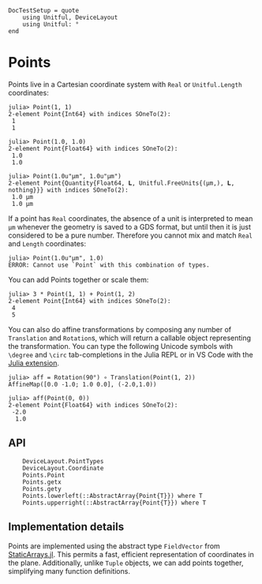 ```@meta
DocTestSetup = quote
    using Unitful, DeviceLayout
    using Unitful: °
end
```

# Points

Points live in a Cartesian coordinate system with `Real` or `Unitful.Length` coordinates:

```jldoctest
julia> Point(1, 1)
2-element Point{Int64} with indices SOneTo(2):
 1
 1

julia> Point(1.0, 1.0)
2-element Point{Float64} with indices SOneTo(2):
 1.0
 1.0

julia> Point(1.0u"μm", 1.0u"μm")
2-element Point{Quantity{Float64, 𝐋, Unitful.FreeUnits{(μm,), 𝐋, nothing}}} with indices SOneTo(2):
 1.0 μm
 1.0 μm
```

If a point has `Real` coordinates, the absence of a unit is interpreted to mean
`μm` whenever the geometry is saved to a GDS format, but until then it is just
considered to be a pure number. Therefore you cannot mix and match `Real` and
`Length` coordinates:

```jldoctest
julia> Point(1.0u"μm", 1.0)
ERROR: Cannot use `Point` with this combination of types.
```

You can add Points together or scale them:

```jldoctest
julia> 3 * Point(1, 1) + Point(1, 2)
2-element Point{Int64} with indices SOneTo(2):
 4
 5
```

You can also do affine transformations by composing any number of `Translation`
and `Rotation`s, which will return a callable object representing the
transformation. You can type the following Unicode symbols with `\degree` and
`\circ` tab-completions in the Julia REPL or in VS Code with the [Julia extension](https://www.julia-vscode.org/docs/stable/).

```jldoctest
julia> aff = Rotation(90°) ∘ Translation(Point(1, 2))
AffineMap([0.0 -1.0; 1.0 0.0], (-2.0,1.0))

julia> aff(Point(0, 0))
2-element Point{Float64} with indices SOneTo(2):
 -2.0
  1.0
```

## API

```@docs
    DeviceLayout.PointTypes
    DeviceLayout.Coordinate
    Points.Point
    Points.getx
    Points.gety
    Points.lowerleft(::AbstractArray{Point{T}}) where T
    Points.upperright(::AbstractArray{Point{T}}) where T
```

## Implementation details

Points are implemented using the abstract type `FieldVector`
from [StaticArrays.jl](https://github.com/JuliaArrays/StaticArrays.jl).
This permits a fast, efficient representation of
coordinates in the plane. Additionally, unlike `Tuple` objects, we can
add points together, simplifying many function definitions.
